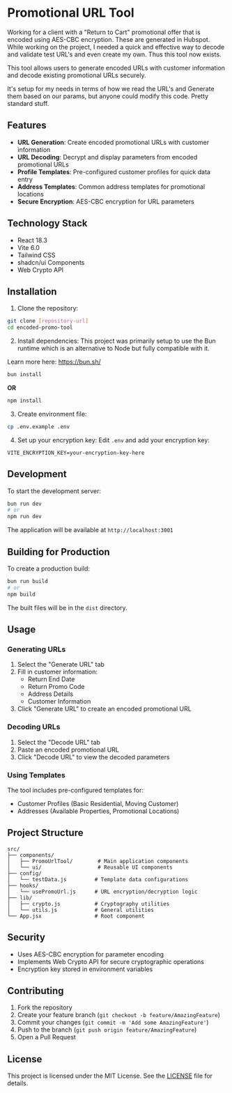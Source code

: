 # Promotional URL Tool

Working for a client with a "Return to Cart" promotional offer that is encoded using AES-CBC encryption. These are generated in Hubspot. While working on the project, I needed a quick and effective way to decode and validate test URL's and even create my own. Thus this tool now exists.

This tool allows users to generate encoded URLs with customer information and decode existing promotional URLs securely.

It's setup for my needs in terms of how we read the URL's and Generate them based on our params, but anyone could modify this code. Pretty standard stuff.

## Features

- **URL Generation**: Create encoded promotional URLs with customer information
- **URL Decoding**: Decrypt and display parameters from encoded promotional URLs
- **Profile Templates**: Pre-configured customer profiles for quick data entry
- **Address Templates**: Common address templates for promotional locations
- **Secure Encryption**: AES-CBC encryption for URL parameters

## Technology Stack

- React 18.3
- Vite 6.0
- Tailwind CSS
- shadcn/ui Components
- Web Crypto API

## Installation

1. Clone the repository:
```bash
git clone [repository-url]
cd encoded-promo-tool
```

2. Install dependencies:
This project was primarily setup to use the Bun runtime which is an alternative to Node but fully compatible with it. 

Learn more here: https://bun.sh/

```bash
bun install
```
**OR**
```bash
npm install
```

3. Create environment file:
```bash
cp .env.example .env
```

4. Set up your encryption key:
Edit `.env` and add your encryption key:
```
VITE_ENCRYPTION_KEY=your-encryption-key-here
```

## Development

To start the development server:

```bash
bun run dev
# or
npm run dev
```

The application will be available at `http://localhost:3001`

## Building for Production

To create a production build:

```bash
bun run build
# or
npm build
```

The built files will be in the `dist` directory.

## Usage

### Generating URLs

1. Select the "Generate URL" tab
2. Fill in customer information:
   - Return End Date
   - Return Promo Code
   - Address Details
   - Customer Information
3. Click "Generate URL" to create an encoded promotional URL

### Decoding URLs

1. Select the "Decode URL" tab
2. Paste an encoded promotional URL
3. Click "Decode URL" to view the decoded parameters

### Using Templates

The tool includes pre-configured templates for:
- Customer Profiles (Basic Residential, Moving Customer)
- Addresses (Available Properties, Promotional Locations)

## Project Structure

```
src/
├── components/
│   ├── PromoUrlTool/        # Main application components
│   └── ui/                  # Reusable UI components
├── config/
│   └── testData.js         # Template data configurations
├── hooks/
│   └── usePromoUrl.js      # URL encryption/decryption logic
├── lib/
│   ├── crypto.js           # Cryptography utilities
│   └── utils.js            # General utilities
└── App.jsx                 # Root component
```

## Security

- Uses AES-CBC encryption for parameter encoding
- Implements Web Crypto API for secure cryptographic operations
- Encryption key stored in environment variables

## Contributing

1. Fork the repository
2. Create your feature branch (`git checkout -b feature/AmazingFeature`)
3. Commit your changes (`git commit -m 'Add some AmazingFeature'`)
4. Push to the branch (`git push origin feature/AmazingFeature`)
5. Open a Pull Request

## License

This project is licensed under the MIT License. See the [LICENSE](./LICENSE) file for details.